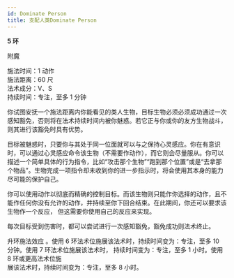 ```yaml
---
id: Dominate Person
title: 支配人类Dominate Person
---
```


**5 环**

附魔

施法时间：1 动作  
施法距离：60 尺  
法术成分：V、S  
持续时间：专注，至多 1 分钟

你试图安抚一个施法距离内你能看见的类人生物，目标生物必须必须成功通过一次感知豁免，否则将在法术持续时间内被你魅惑。若它正与你或你的友方生物战斗，则其进行该豁免时具有优势。

目标被魅惑时，只要你与其处于同一位面就可以与之保持心灵感应。你在有意识时，可以通过心灵感应命令该生物（不需要作动作），而它则会尽量服从。你可以描述一个简单具体的行为指令，比如“攻击那个生物”“跑到那个位置”或是“去拿那个物品”。生物完成一项指令却未收到你的进一步指示时，将会使用其本身的能力尽可能的保护自己。

你可以使用动作以彻底而精确的控制目标。而该生物则只能作你选择的动作，且不能作任何你没有允许的动作，并持续至你下回合结束。在此期间，你还可以要求该生物作一个反应，
但这需要你使用自己的反应来实现。

每次目标受到伤害时，都可以尝试进行一次感知豁免，豁免成功则法术终止。

升环施法效应
。使用 6 环法术位施展该法术时，持续时间变为：专注，至多 10 分钟。使用 7 环法术位施展该法术时，
持续时间变为：专注，至多 1 小时。使用 8 环或更高法术位施  
展该法术时，持续时间变为：专注，至多 8 小时。
